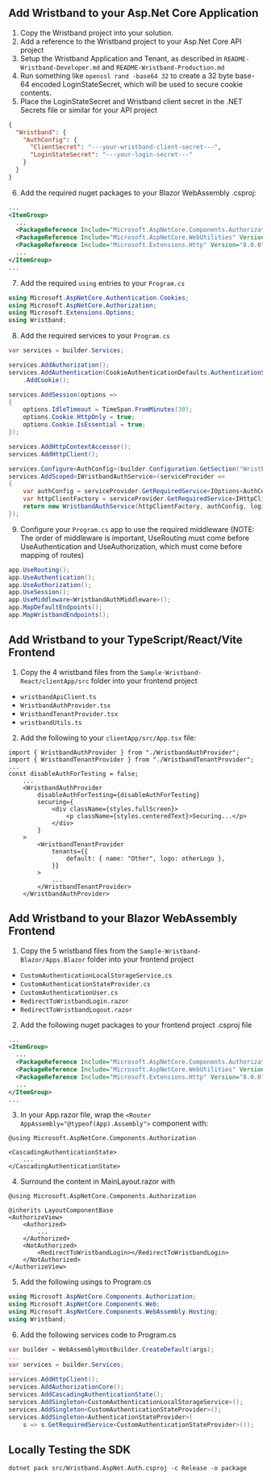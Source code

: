 ## Add Wristband to your Asp.Net Core Application

1. Copy the Wristband project into your solution.
2. Add a reference to the Wristband project to your Asp.Net Core API project
3. Setup the Wristband Application and Tenant, as described in `README-Wristband-Developer.md` and `README-Wristband-Production.md`
4. Run something like `openssl rand -base64 32` to create a 32 byte base-64 encoded LoginStateSecret,
   which will be used to secure cookie contents.
5. Place the LoginStateSecret and Wristband client secret in the .NET Secrets file or similar for your API project
```json
{
  "Wristband": {
    "AuthConfig": {
      "ClientSecret": "---your-wristband-client-secret---",
      "LoginStateSecret": "---your-login-secret---"
    }
  }
}
```
6. Add the required nuget packages to your Blazor WebAssembly .csproj:
```xml
...
<ItemGroup>
  ...
  <PackageReference Include="Microsoft.AspNetCore.Components.Authorization" Version="8.0.10" />
  <PackageReference Include="Microsoft.AspNetCore.WebUtilities" Version="8.0.10" />
  <PackageReference Include="Microsoft.Extensions.Http" Version="8.0.0" />
  ...
</ItemGroup>
...
```
7. Add the required `using` entries to your `Program.cs`
```csharp
using Microsoft.AspNetCore.Authentication.Cookies;
using Microsoft.AspNetCore.Authorization;
using Microsoft.Extensions.Options;
using Wristband;
```
8. Add the required services to your `Program.cs`
```csharp
var services = builder.Services;

services.AddAuthorization();
services.AddAuthentication(CookieAuthenticationDefaults.AuthenticationScheme)
    .AddCookie();

services.AddSession(options =>
{
    options.IdleTimeout = TimeSpan.FromMinutes(30);
    options.Cookie.HttpOnly = true;
    options.Cookie.IsEssential = true;
});

services.AddHttpContextAccessor();
services.AddHttpClient();

services.Configure<AuthConfig>(builder.Configuration.GetSection("Wristband:AuthConfig"));
services.AddScoped<IWristbandAuthService>(serviceProvider =>
{
    var authConfig = serviceProvider.GetRequiredService<IOptions<AuthConfig>>().Value;
    var httpClientFactory = serviceProvider.GetRequiredService<IHttpClientFactory>();
    return new WristbandAuthService(httpClientFactory, authConfig, loginConfig);
});

```
9. Configure your `Program.cs` app to use the required middleware (NOTE: The order of middleware is important, UseRouting must come before UseAuthentication and UseAuthorization, which must come before mapping of routes)
```csharp
app.UseRouting();
app.UseAuthentication();
app.UseAuthorization();
app.UseSession();
app.UseMiddleware<WristbandAuthMiddleware>();
app.MapDefaultEndpoints();
app.MapWristbandEndpoints();
```

## Add Wristband to your TypeScript/React/Vite Frontend

1. Copy the 4 wristband files from the `Sample-Wristband-React/clientApp/src` folder into your frontend project
- `wristbandApiClient.ts`
- `WristbandAuthProvider.tsx`
- `WristbandTenantProvider.tsx`
- `wristbandUtils.ts`

2. Add the following to your `clientApp/src/App.tsx` file:
```tsx
import { WristbandAuthProvider } from "./WristbandAuthProvider";
import { WristbandTenantProvider } from "./WristbandTenantProvider";
...
const disableAuthForTesting = false;
    ...
    <WristbandAuthProvider
        disableAuthForTesting={disableAuthForTesting}
        securing={
            <div className={styles.fullScreen}>
                <p className={styles.centeredText}>Securing...</p>
            </div>
        }
    >
        <WristbandTenantProvider
            tenants={{
                default: { name: "Other", logo: otherLogo },
            }}
        >
            ...
        </WristbandTenantProvider>
    </WristbandAuthProvider>
```

## Add Wristband to your Blazor WebAssembly Frontend

1. Copy the 5 wristband files from the `Sample-Wristband-Blazor/Apps.Blazor` folder into your frontend project
- `CustomAuthenticationLocalStorageService.cs`
- `CustomAuthenticationStateProvider.cs`
- `CustomAuthenticationUser.cs`
- `RedirectToWristbandLogin.razor`
- `RedirectToWristbandLogout.razor`
2. Add the following nuget packages to your frontend project .csproj file
```xml
...
<ItemGroup>
  ...
  <PackageReference Include="Microsoft.AspNetCore.Components.Authorization" Version="8.0.10" />
  <PackageReference Include="Microsoft.AspNetCore.WebUtilities" Version="8.0.10" />
  <PackageReference Include="Microsoft.Extensions.Http" Version="8.0.0" />
  ...
</ItemGroup>
...
```

3. In your App.razor file, wrap the `<Router AppAssembly="@typeof(App).Assembly">` component with:
```razor
@using Microsoft.AspNetCore.Components.Authorization

<CascadingAuthenticationState>
    ...
</CascadingAuthenticationState>
```
4. Surround the content in MainLayout.razor with
```razor
@using Microsoft.AspNetCore.Components.Authorization

@inherits LayoutComponentBase
<AuthorizeView>
    <Authorized>
        ...
    </Authorized>
    <NotAuthorized>
        <RedirectToWristbandLogin></RedirectToWristbandLogin>
    </NotAuthorized>
</AuthorizeView>
```
5. Add the following usings to Program.cs
```csharp
using Microsoft.AspNetCore.Components.Authorization;
using Microsoft.AspNetCore.Components.Web;
using Microsoft.AspNetCore.Components.WebAssembly.Hosting;
using Wristband;
```
6. Add the following services code to Program.cs
```csharp
var builder = WebAssemblyHostBuilder.CreateDefault(args);
...
var services = builder.Services;
...
services.AddHttpClient();
services.AddAuthorizationCore();
services.AddCascadingAuthenticationState();
services.AddSingleton<CustomAuthenticationLocalStorageService>();
services.AddSingleton<CustomAuthenticationStateProvider>();
services.AddSingleton<AuthenticationStateProvider>(
    s => s.GetRequiredService<CustomAuthenticationStateProvider>());
```
## Locally Testing the SDK

```dotnetcli
dotnet pack src/Wristband.AspNet.Auth.csproj -c Release -o package
```


